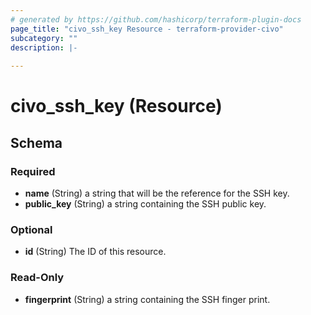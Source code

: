 ```yaml
---
# generated by https://github.com/hashicorp/terraform-plugin-docs
page_title: "civo_ssh_key Resource - terraform-provider-civo"
subcategory: ""
description: |-
  
---
```


# civo_ssh_key (Resource)





<!-- schema generated by tfplugindocs -->
## Schema

### Required

- **name** (String) a string that will be the reference for the SSH key.
- **public_key** (String) a string containing the SSH public key.

### Optional

- **id** (String) The ID of this resource.

### Read-Only

- **fingerprint** (String) a string containing the SSH finger print.


